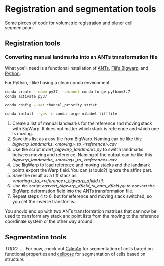 # Registration and segmentation tools
Some pieces of code for volumetric registration and planer cell segmentation.

## Registration tools
### Converting manual landmarks into an ANTs transformation file
What you'll need is a functional installation of [ANTs](http://stnava.github.io/ANTs/), [Fiji's Bigwarp](https://imagej.net/BigWarp), and [Python](https://www.anaconda.com/distribution/).

For Python, I like having a clean conda environment.
```bash
conda create --name py37 --channel conda-forge python=3.7
conda activate py37

conda config --set channel_priority strict

conda install --yes -c conda-forge nibabel tifffile
```

1. Create a list of manual landmarks for the reference and moving stack with BigWarp. It does not matter which stack is reference and which one is moving.
2. Save this list as a csv file from BigWarp. Naming can be like this: <em>bigwarp_landmarks_\<moving\>\_to\_\<reference\>.csv</em>.
3. Use the script <em>invert_bigwarp_landmarks.py</em> to switch landmarks between moving and reference. Naming of the output can be like this <em>bigwarp_landmarks_\<moving\>\_to\_\<reference\>.csv</em>.
4. Use BigWarp to load reference and moving stacks and the landmark points export the Warp field. You can (should?) ignore the affine part.
5. Save the result as a tiff stack as <em>\<moving\>\_to\_\<reference\>_bigwarp_dfield.tif</em>.
6. Use the script <em>convert_bigwarp_dfield_to_ants_dfield.py</em> to convert the BigWarp deformation field into the ANTs transformation file.
7. Repeat steps 4 to 6, but for reference and moving stack switched, so you get the inverse transforms.

You should end up with two ANTs transformation matrices that can now be used to transform any stack and point lists from the moving to the reference coordinate system or the other way around.

## Segmentation tools
<em>TODO.....</em>. For now, check out [CaImAn](https://github.com/flatironinstitute/CaImAn) for segmentation of cells based on functional properties and [cellpose](http://www.cellpose.org/static/docs/index.html) for segmentation of cells based on structure.






